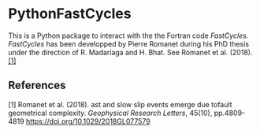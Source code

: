 # PythonFastCycles 

This is a Python package to interact with the the Fortran code *FastCycles*.      
*FastCycles* has been developped by Pierre Romanet during his PhD thesis under the direction of R. Madariaga and H. Bhat. See Romanet et al. (2018). [[1]](#1)

## References
<a id="1">[1]</a> 
Romanet et al. (2018). 
ast and slow slip events emerge due tofault geometrical complexity. 
*Geophysical Research Letters*, 45(10), pp.4809-4819
https://doi.org/10.1029/2018GL077579
